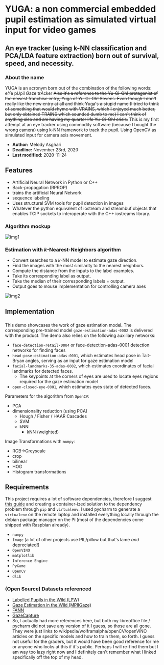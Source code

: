 # YUGA: a non commercial embedded pupil estimation as simulated virtual input for video games 

## An eye tracker (using k-NN classification and PCA/LDA feature extraction) born out of survival, speed, and necessity.

### About the name

YUGA is an acronym born out of the combination of the following words: e*Y*e p*U*pil *G*aze tr*A*cker
~~Also it's a reference to the Yu-Gi-Oh! protagonist of the newest franchise entry, Yuga of Yu-Gi-Oh! Sevens. Even though I don't really like the new entry at all and think Yuga's a stupid name (I tried to think of something that would rhyme with VRAINS, which I enjoyed much better, but only obtained TRAINS which sounded dumb to me) I can't think of anything else and am having my quarter life Yu-Gi-Oh! crisis.~~
This is my first attempt at an eye tracker using commodity software (because I bought the wrong camera) using k-NN framework to track the pupil. Using OpenCV as simulated input for camera axis movement.
 
 - **Author:** Melody Asghari
 - **Deadline:** November 23rd, 2020
 - **Last modified:** 2020-11-24

## Features

  * Artificial Neural Network in Python or C++
  * Back-propagation (RPROP)
  * trains the artificial Neural Network
  * sequence labeling
  * Uses structural SVM tools for pupil detection in images
  * Whatever the python equivalent of iostream and streambuf objects that enables TCIP sockets to interoperate with the C++ iostreams library.

### Algorithm mockup

![img1](img/algorithm-detail.png)

### Estimation with _k_-Nearest-Neighbors algorithm
  - Convert searches to a _k_-NN model to estimate gaze direction.
  - Find the images with the most similarity to the nearest neighbors.
  - Compute the distance from the inputs to the label examples.
  - Take its corresponding label as output.
  - Take the median of their corresponding labels = output.
  - Output goes to mouse implementation for controlling camera axes

![img2](img/idk_more_diagrams.png)

## Implementation
### 
This demo showcases the work of gaze estimation model. The corresponding pre-trained model `gaze-estimation-adas-0002` is delivered with the product.
The demo also relies on the following auxiliary networks:
-   `face-detection-retail-0004` or face-detection-adas-0001 detection networks for finding faces
-   `head-pose-estimation-adas-0001`, which estimates head pose in Tait-Bryan angles, serving as an input for gaze estimation model
-   `facial-landmarks-35-adas-0002`, which estimates coordinates of facial landmarks for detected faces.
    - The keypoints at the corners of eyes are used to locate eyes regions required for the gaze estimation model
-   `open-closed-eye-0001`, which estimates eyes state of detected faces. 

Parameters for the algorithm from `OpenCV`:
  - PCA
- dimensionality reduction (using PCA)
  - Hough / Fisher / HAAR Cascades
  - SVM
  - kNN
    - kNN (weighted)
    
Image Transformations with `numpy`:
  - RGB->Greyscale
  - crop
  - bilinear
  - HOG
  - Histogram transformations

## Requirements

  This project requires a lot of software dependencies, therefore I suggest [this guide](https://www.pyimagesearch.com/2019/09/16/install-opencv-4-on-raspberry-pi-4-and-raspbian-buster/) and creating a container-ized solution to the dependency problem through `pip` and `virtualenv`. I used pycharm to generate a `virtualenv` on the remote laptop and installed everything locally through the debian package manager on the Pi (most of the dependencies come shipped with Raspbian already).
  * `numpy`
  * `Image` (a lot of other projects use PIL/pillow but that's lame _and_ depreciated!)
  * `OpenVINO`
  * `matplotlib`
  * `Inference Engine`
  * `PyGame`
  * `OpenCV`
  * `dlib`

### (Open Source) Datasets referenced
  * [Labelled Pupils in the Wild (LPW)](https://www.mpi-inf.mpg.de/departments/computer-vision-and-machine-learning/research/gaze-based-human-computer-interaction/labelled-pupils-in-the-wild-lpw/) 
  * [Gaze Estimation in the Wild (MPIIGaze)](https://www.mpi-inf.mpg.de/departments/computer-vision-and-machine-learning/research/gaze-based-human-computer-interaction/appearance-based-gaze-estimation-in-the-wild/)
  * [FANN](http://leenissen.dk/fann/wp/)
  * [GazeCapture](https://gazecapture.csail.mit.edu/)
  * So, I actually had more references here, but both my libreoffice file / pycharm did not save any version of it I guess, so those are all gone. They were just links to wikipedia/wolframalpha/openCV/openVINO articles on the specific models and how to train them, so forth. I guess not useful for the graders, but it would have been good reference for me or anyone who looks at this if it's public. Perhaps I will re-find them but I am way too lazy right now and I definitely can't remember what I linked specifically off the top of my head.
